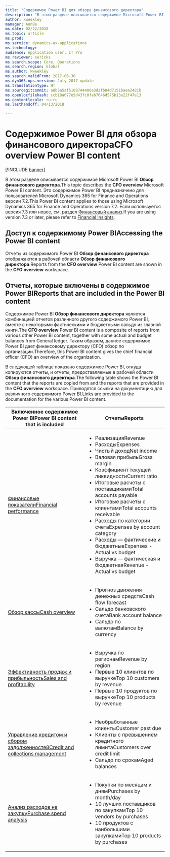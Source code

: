 ```yaml
---
title: "Содержимое Power BI для обзора финансового директора"
description: "В этом разделе описывается содержимое Microsoft Power BI для обзора финансового директора."
author: kweekley
manager: AnnBe
ms.date: 02/22/2018
ms.topic: article
ms.prod: 
ms.service: dynamics-ax-applications
ms.technology: 
audience: Application user, IT Pro
ms.reviewer: sericks
ms.search.scope: Core, Operations
ms.search.region: Global
ms.author: kweekley
ms.search.validFrom: 2017-06-30
ms.dyn365.ops.version: July 2017 update
ms.translationtype: HT
ms.sourcegitcommit: a8b5a5af5108744406a3d2fb84d7151baea2481b
ms.openlocfilehash: ccb18a677e5d43fc0fab7646d575b13e22f47e13
ms.contentlocale: ru-ru
ms.lasthandoff: 04/13/2018

---
```


# <a name="cfo-overview-power-bi-content"></a><span data-ttu-id="875fd-103">Содержимое Power BI для обзора финансового директора</span><span class="sxs-lookup"><span data-stu-id="875fd-103">CFO overview Power BI content</span></span>

[!INCLUDE [banner](../includes/banner.md)] 

<span data-ttu-id="875fd-104">В этом разделе описывается содержимое Microsoft Power BI **Обзор финансового директора**.</span><span class="sxs-lookup"><span data-stu-id="875fd-104">This topic describes the **CFO overview** Microsoft Power BI content.</span></span> <span data-ttu-id="875fd-105">Это содержимое Power BI предназначено для пользователей Microsoft Dynamics 365 for Finance and Operations версии 7.2.</span><span class="sxs-lookup"><span data-stu-id="875fd-105">This Power BI content applies to those using Microsoft Dynamics 365 for Finance and Operations version 7.2.</span></span> <span data-ttu-id="875fd-106">Если используется версия 7.3 или новее, см. раздел [Финансовый анализ](financial-insights.md).</span><span class="sxs-lookup"><span data-stu-id="875fd-106">If you are using version 7.3 or later, please refer to [Financial Insights](financial-insights.md).</span></span>


## <a name="accessing-the-power-bi-content"></a><span data-ttu-id="875fd-107">Доступ к содержимому Power BI</span><span class="sxs-lookup"><span data-stu-id="875fd-107">Accessing the Power BI content</span></span>

<span data-ttu-id="875fd-108">Отчеты из содержимого Power BI **Обзор финансового директора** отображаются в рабочей области **Обзор финансового директора**.</span><span class="sxs-lookup"><span data-stu-id="875fd-108">Reports from the **CFO overview** Power BI content are shown in the **CFO overview** workspace.</span></span>

## <a name="reports-that-are-included-in-the-power-bi-content"></a><span data-ttu-id="875fd-109">Отчеты, которые включены в содержимое Power BI</span><span class="sxs-lookup"><span data-stu-id="875fd-109">Reports that are included in the Power BI content</span></span>
<span data-ttu-id="875fd-110">Содержимое Power BI **Обзор финансового директора** является комбинацией отчетов различного другого содержимого Power BI, вместе с некоторыми фактическими и бюджетными сальдо из главной книги.</span><span class="sxs-lookup"><span data-stu-id="875fd-110">The **CFO overview** Power BI content is a composite of reports from various other Power BI content, together with some actual and budget balances from General ledger.</span></span> <span data-ttu-id="875fd-111">Таким образом, данное содержимое Power BI дает финансовому директору (CFO) обзор по организации.</span><span class="sxs-lookup"><span data-stu-id="875fd-111">Therefore, this Power BI content gives the chief financial officer (CFO) an overview of the organization.</span></span>

<span data-ttu-id="875fd-112">В следующей таблице показано содержимое Power BI, откуда копируются отчеты, и отчеты, предоставляемые в рабочей области **Обзор финансового директора**.</span><span class="sxs-lookup"><span data-stu-id="875fd-112">The following table shows the Power BI content that the reports are copied from and the reports that are provided in the **CFO overview** workspace.</span></span> <span data-ttu-id="875fd-113">Приводятся ссылки на документацию для различного содержимого Power BI.</span><span class="sxs-lookup"><span data-stu-id="875fd-113">Links are provided to the documentation for the various Power BI content.</span></span>

| <span data-ttu-id="875fd-114">Включенное содержимое Power BI</span><span class="sxs-lookup"><span data-stu-id="875fd-114">Power BI content that is included</span></span>     | <span data-ttu-id="875fd-115">Отчеты</span><span class="sxs-lookup"><span data-stu-id="875fd-115">Reports</span></span> |
|---------------------------------------|---------|
| [<span data-ttu-id="875fd-116">Финансовые показатели</span><span class="sxs-lookup"><span data-stu-id="875fd-116">Financial performance</span></span>](financial-performance-power-bi-content-pack.md) | <ul><li><span data-ttu-id="875fd-117">Реализация</span><span class="sxs-lookup"><span data-stu-id="875fd-117">Revenue</span></span></li><li><span data-ttu-id="875fd-118">Расходы</span><span class="sxs-lookup"><span data-stu-id="875fd-118">Expenses</span></span></li><li><span data-ttu-id="875fd-119">Чистый доход</span><span class="sxs-lookup"><span data-stu-id="875fd-119">Net income</span></span></li><li><span data-ttu-id="875fd-120">Валовая прибыль</span><span class="sxs-lookup"><span data-stu-id="875fd-120">Gross margin</span></span></li><li><span data-ttu-id="875fd-121">Коэффициент текущей ликвидности</span><span class="sxs-lookup"><span data-stu-id="875fd-121">Current ratio</span></span></li><li><span data-ttu-id="875fd-122">Итоговые расчеты с поставщиками</span><span class="sxs-lookup"><span data-stu-id="875fd-122">Total accounts payable</span></span></li><li><span data-ttu-id="875fd-123">Итоговые расчеты с клиентами</span><span class="sxs-lookup"><span data-stu-id="875fd-123">Total accounts receivable</span></span></li><li><span data-ttu-id="875fd-124">Расходы по категории счета</span><span class="sxs-lookup"><span data-stu-id="875fd-124">Expenses by account category</span></span></li><li><span data-ttu-id="875fd-125">Расходы — фактические и бюджетные</span><span class="sxs-lookup"><span data-stu-id="875fd-125">Expenses - Actual vs budget</span></span></li><li><span data-ttu-id="875fd-126">Выручка — фактическая и бюджетная</span><span class="sxs-lookup"><span data-stu-id="875fd-126">Revenue - Actual vs budget</span></span></li></ul> |
| [<span data-ttu-id="875fd-127">Обзор кассы</span><span class="sxs-lookup"><span data-stu-id="875fd-127">Cash overview</span></span>](../../financials/cash-bank-management/Cash-Overview-Power-BI-content.md) | <ul><li><span data-ttu-id="875fd-128">Прогноз движения денежных средств</span><span class="sxs-lookup"><span data-stu-id="875fd-128">Cash flow forecast</span></span></li><li><span data-ttu-id="875fd-129">Сальдо банковского счета</span><span class="sxs-lookup"><span data-stu-id="875fd-129">Bank account balance</span></span></li><li><span data-ttu-id="875fd-130">Сальдо по валютам</span><span class="sxs-lookup"><span data-stu-id="875fd-130">Balance by currency</span></span></li></ul> |
| [<span data-ttu-id="875fd-131">Эффективность продаж и прибыльность</span><span class="sxs-lookup"><span data-stu-id="875fd-131">Sales and profitability</span></span>](sales-profitability-performance-content-pack.md) | <ul><li><span data-ttu-id="875fd-132">Выручка по регионам</span><span class="sxs-lookup"><span data-stu-id="875fd-132">Revenue by region</span></span></li><li><span data-ttu-id="875fd-133">Первые 10 клиентов по выручке</span><span class="sxs-lookup"><span data-stu-id="875fd-133">Top 10 customers by revenue</span></span></li><li><span data-ttu-id="875fd-134">Первые 10 продуктов по выручке</span><span class="sxs-lookup"><span data-stu-id="875fd-134">Top 10 products by revenue</span></span></li></ul> |
| [<span data-ttu-id="875fd-135">Управление кредитом и сбором задолженностей</span><span class="sxs-lookup"><span data-stu-id="875fd-135">Credit and collections management</span></span>](../../financials/accounts-receivable/credit-collections-power-bi.md) | <ul><li><span data-ttu-id="875fd-136">Необработанные клиенты</span><span class="sxs-lookup"><span data-stu-id="875fd-136">Customer past due</span></span></li><li><span data-ttu-id="875fd-137">Клиенты с превышением кредитного лимита</span><span class="sxs-lookup"><span data-stu-id="875fd-137">Customers over credit limit</span></span></li><li><span data-ttu-id="875fd-138">Сальдо по срокам</span><span class="sxs-lookup"><span data-stu-id="875fd-138">Aged balances</span></span></li></ul> |
| [<span data-ttu-id="875fd-139">Анализ расходов на закупку</span><span class="sxs-lookup"><span data-stu-id="875fd-139">Purchase spend analysis</span></span>](../../financials/accounts-receivable/credit-collections-power-bi.md) | <ul><li><span data-ttu-id="875fd-140">Покупки по месяцам и дням</span><span class="sxs-lookup"><span data-stu-id="875fd-140">Purchases by month/day</span></span></li><li><span data-ttu-id="875fd-141">10 лучших поставщиков по закупкам</span><span class="sxs-lookup"><span data-stu-id="875fd-141">Top 10 vendors by purchases</span></span></li><li><span data-ttu-id="875fd-142">10 продуктов с наибольшими закупками</span><span class="sxs-lookup"><span data-stu-id="875fd-142">Top 10 products by purchases</span></span></li></ul> |



